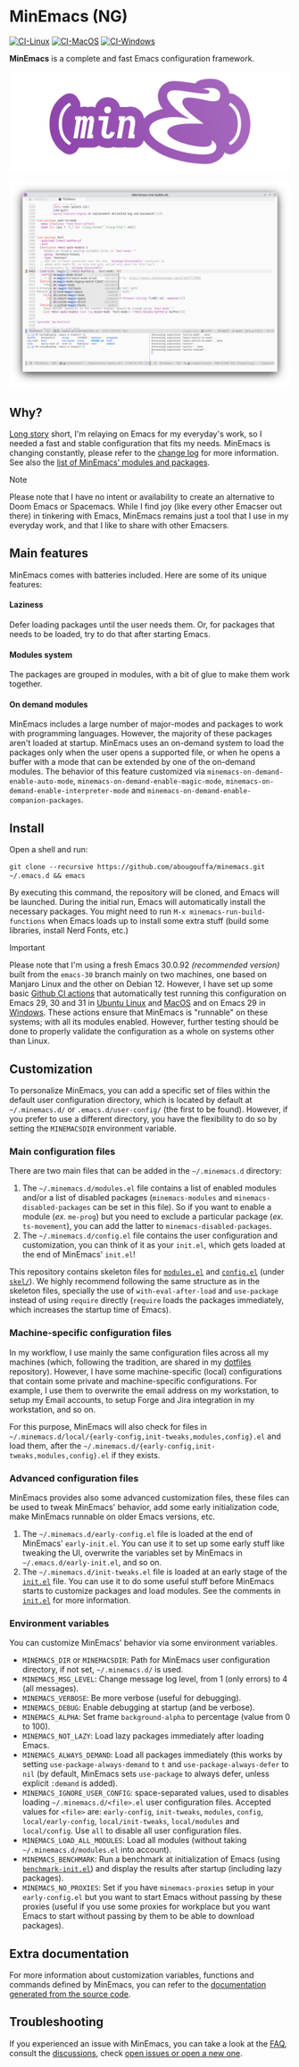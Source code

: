# MinEmacs (NG)

[![CI-Linux](https://github.com/abougouffa/minemacs/actions/workflows/ci-linux.yaml/badge.svg?branch=main)](https://github.com/abougouffa/minemacs/actions/workflows/ci-linux.yaml)
[![CI-MacOS](https://github.com/abougouffa/minemacs/actions/workflows/ci-macos.yaml/badge.svg?branch=main)](https://github.com/abougouffa/minemacs/actions/workflows/ci-macos.yaml)
[![CI-Windows](https://github.com/abougouffa/minemacs/actions/workflows/ci-windows.yaml/badge.svg?branch=main)](https://github.com/abougouffa/minemacs/actions/workflows/ci-windows.yaml)

**MinEmacs** is a complete and fast Emacs configuration framework.

![MinEmacs banner](/docs/images/minemacs-cover.svg)

![MinEmacs screenshot](/docs/images/minemacs-screenshot.png)

## Why?

[Long story](/docs/STORY.md) short, I'm relaying on Emacs for my everyday's
work, so I needed a fast and stable configuration that fits my needs. MinEmacs
is changing constantly, please refer to the [change log](/docs/CHANGELOG.md) for
more information. See also the [list of MinEmacs' modules and
packages](/docs/PACKAGES.md).

> [!NOTE]
> Please note that I have no intent or availability to create an alternative to
> Doom Emacs or Spacemacs. While I find joy (like every other Emacser out there)
> in tinkering with Emacs, MinEmacs remains just a tool that I use in my
> everyday work, and that I like to share with other Emacsers.

## Main features
MinEmacs comes with batteries included. Here are some of its unique features:

#### Laziness
Defer loading packages until the user needs them. Or, for packages that needs to
be loaded, try to do that after starting Emacs.

#### Modules system
The packages are grouped in modules, with a bit of glue to make them work
together.

#### On demand modules
MinEmacs includes a large number of major-modes and packages to work with
programming languages. However, the majority of these packages aren't loaded at
startup. MinEmacs uses an on-demand system to load the packages only when the
user opens a supported file, or when he opens a buffer with a mode that can be
extended by one of the on-demand modules. The behavior of this feature
customized via `minemacs-on-demand-enable-auto-mode`,
`minemacs-on-demand-enable-magic-mode`,
`minemacs-on-demand-enable-interpreter-mode` and
`minemacs-on-demand-enable-companion-packages`.

## Install

Open a shell and run:

```shell
git clone --recursive https://github.com/abougouffa/minemacs.git ~/.emacs.d && emacs
```

By executing this command, the repository will be cloned, and Emacs will be
launched. During the initial run, Emacs will automatically install the necessary
packages. You might need to run `M-x minemacs-run-build-functions` when Emacs
loads up to install some extra stuff (build some libraries, install Nerd Fonts,
etc.)

> [!IMPORTANT]
> Please note that I'm using a fresh Emacs 30.0.92 *(recommended version)* built
> from the `emacs-30` branch mainly on two machines, one based on Manjaro Linux
> and the other on Debian 12. However, I have set up some basic [Github CI
> actions](https://github.com/abougouffa/minemacs/actions) that automatically
> test running this configuration on Emacs 29, 30 and 31 in [Ubuntu
> Linux](https://github.com/abougouffa/minemacs/actions/workflows/ci-linux.yaml)
> and
> [MacOS](https://github.com/abougouffa/minemacs/actions/workflows/ci-macos.yaml)
> and on Emacs 29 in
> [Windows](https://github.com/abougouffa/minemacs/actions/workflows/ci-windows.yaml).
> These actions ensure that MinEmacs is "runnable" on these systems; with all
> its modules enabled. However, further testing should be done to properly
> validate the configuration as a whole on systems other than Linux.

## Customization

To personalize MinEmacs, you can add a specific set of files within the default
user configuration directory, which is located by default at `~/.minemacs.d/` or
`.emacs.d/user-config/` (the first to be found). However, if you prefer to use a
different directory, you have the flexibility to do so by setting the
`MINEMACSDIR` environment variable.

### Main configuration files

There are two main files that can be added in the `~/.minemacs.d` directory:

1. The `~/.minemacs.d/modules.el` file contains a list of enabled modules and/or
   a list of disabled packages (`minemacs-modules` and
   `minemacs-disabled-packages` can be set in this file). So if you want to
   enable a module (_ex._ `me-prog`) but you need to exclude a particular
   package (_ex._ `ts-movement`), you can add the latter to
   `minemacs-disabled-packages`.
2. The `~/.minemacs.d/config.el` file contains the user configuration and
   customization, you can think of it as your `init.el`, which gets loaded at
   the end of MinEmacs' `init.el`!

This repository contains skeleton files for [`modules.el`](/skel/modules.el) and
[`config.el`](/skel/config.el) (under [`skel/`](/skel)). We highly recommend
following the same structure as in the skeleton files, specially the use of
`with-eval-after-load` and `use-package` instead of using `require` directly
(`require` loads the packages immediately, which increases the startup time of
Emacs).

### Machine-specific configuration files

In my workflow, I use mainly the same configuration files across all my machines
(which, following the tradition, are shared in my
[dotfiles](https://github.com/abougouffa/dotfiles) repository). However, I have
some machine-specific (local) configurations that contain some private and
machine-specific configurations. For example, I use them to overwrite the email
address on my workstation, to setup my Email accounts, to setup Forge and Jira
integration in my workstation, and so on.

For this purpose, MinEmacs will also check for files in
`~/.minemacs.d/local/{early-config,init-tweaks,modules,config}.el` and load
them, after the `~/.minemacs.d/{early-config,init-tweaks,modules,config}.el` if
they exists.

### Advanced configuration files

MinEmacs provides also some advanced customization files, these files can be
used to tweak MinEmacs' behavior, add some early initialization code, make
MinEmacs runnable on older Emacs versions, etc.

1. The `~/.minemacs.d/early-config.el` file is loaded at the end of MinEmacs'
   `early-init.el`. You can use it to set up some early stuff like tweaking the
   UI, overwrite the variables set by MinEmacs in `~/.emacs.d/early-init.el`,
   and so on.
2. The `~/.minemacs.d/init-tweaks.el` file is loaded at an early stage of the
   [`init.el`](/init.el) file. You can use it to do some useful stuff before
   MinEmacs starts to customize packages and load modules. See the comments in
   [`init.el`](/init.el) for more information.

### Environment variables

You can customize MinEmacs' behavior via some environment variables.

- `MINEMACS_DIR` or `MINEMACSDIR`: Path for MinEmacs user configuration
  directory, if not set, `~/.minemacs.d/` is used.
- `MINEMACS_MSG_LEVEL`: Change message log level, from 1 (only errors) to 4 (all
  messages).
- `MINEMACS_VERBOSE`: Be more verbose (useful for debugging).
- `MINEMACS_DEBUG`: Enable debugging at startup (and be verbose).
- `MINEMACS_ALPHA`: Set frame `background-alpha` to percentage (value from 0 to
  100).
- `MINEMACS_NOT_LAZY`: Load lazy packages immediately after loading Emacs.
- `MINEMACS_ALWAYS_DEMAND`: Load all packages immediately (this works by setting
  `use-package-always-demand` to `t` and `use-package-always-defer` to `nil` (by
  default, MinEmacs sets `use-package` to always defer, unless explicit
  `:demand` is added).
- `MINEMACS_IGNORE_USER_CONFIG`: space-separated values, used to disables
  loading `~/.minemacs.d/<file>.el` user configuration files. Accepted values
  for `<file>` are: `early-config`, `init-tweaks`, `modules`, `config`,
  `local/early-config`, `local/init-tweaks`, `local/modules` and `local/config`.
  Use `all` to disable all user configuration files.
- `MINEMACS_LOAD_ALL_MODULES`: Load all modules (without taking
  `~/.minemacs.d/modules.el` into account).
- `MINEMACS_BENCHMARK`: Run a benchmark at initialization of Emacs (using
  [`benchmark-init.el`](https://github.com/dholm/benchmark-init-el)) and display
  the results after startup (including lazy packages).
- `MINEMACS_NO_PROXIES`: Set if you have `minemacs-proxies` setup in your
  `early-config.el` but you want to start Emacs without passing by these proxies
  (useful if you use some proxies for workplace but you want Emacs to start
  without passing by them to be able to download packages).

## Extra documentation
For more information about customization variables, functions and commands
defined by MinEmacs, you can refer to the [documentation generated from the
source code](/docs/DOCS.md).

## Troubleshooting

If you experienced an issue with MinEmacs, you can take a look at the
[FAQ](/docs/FAQ.md), consult the
[discussions](https://github.com/abougouffa/minemacs/discussions), check [open
issues or open a new one](https://github.com/abougouffa/minemacs/issues).

